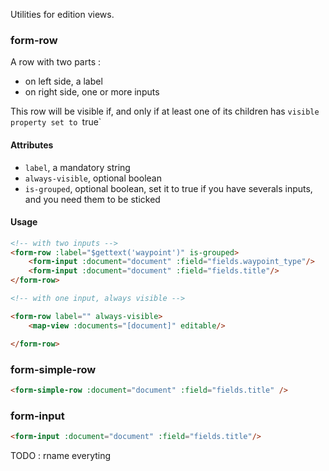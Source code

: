 Utilities for edition views.

### form-row
A row with two parts :

* on left side, a label
* on right side, one or more inputs

This row will be visible if, and only if at least one of its children has `visible property set to `true`

#### Attributes

* `label`, a mandatory string
* `always-visible`, optional boolean
* `is-grouped`, optional boolean, set it to true if you have severals inputs, and you need them to be sticked

#### Usage

``` HTML
<!-- with two inputs -->
<form-row :label="$gettext('waypoint')" is-grouped>
    <form-input :document="document" :field="fields.waypoint_type"/>
    <form-input :document="document" :field="fields.title"/>
</form-row>        

<!-- with one input, always visible -->

<form-row label="" always-visible>
    <map-view :documents="[document]" editable/>

</form-row>
```

### form-simple-row

``` HTML
<form-simple-row :document="document" :field="fields.title" />
```

### form-input

``` HTML
<form-input :document="document" :field="fields.title"/>
```

TODO : rname everyting 
